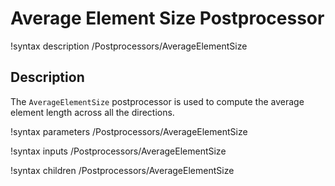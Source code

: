 # Average Element Size Postprocessor

!syntax description /Postprocessors/AverageElementSize

## Description

The `AverageElementSize` postprocessor is used to compute the average element length
across all the directions.

!syntax parameters /Postprocessors/AverageElementSize

!syntax inputs /Postprocessors/AverageElementSize

!syntax children /Postprocessors/AverageElementSize
